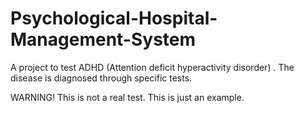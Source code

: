 # Psychological-Hospital-Management-System
A project to test ADHD (Attention deficit hyperactivity disorder) . The disease is diagnosed through specific tests.

WARNING! This is not a real test. This is just an example.
